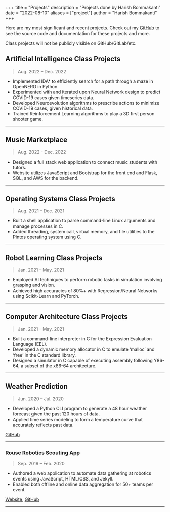+++
title = "Projects"
description = "Projects done by Harish Bommakanti"
date = "2022-08-10"
aliases = ["project"]
author = "Harish Bommakanti"
+++

Here are my most significant and recent projects. Check out my [GitHub](https://github.com/harishbommakanti) to see the source code and documentation for these projects and more.

Class projects will not be publicly visible on GitHub/GitLab/etc.

## Artificial Intelligence Class Projects
> Aug. 2022 – Dec. 2022
- Implemented IDA* to efficiently search for a path through a maze in OpenNERO in Python.
- Experimented with and iterated upon Neural Network design to predict COVID-19 cases given timeseries data.
- Developed Neuroevolution algorithms to prescribe actions to minimize COVID-19 cases, given historical data.
- Trained Reinforcement Learning algorithms to play a 3D first person shooter game.

---

## Music Marketplace
> Aug. 2022 - Dec. 2022
- Designed a full stack web application to connect music students with tutors.
- Website utilizes JavaScript and Bootstrap for the front end and Flask, SQL, and AWS for the backend.
---

## Operating Systems Class Projects
> Aug. 2021 – Dec. 2021
- Built a shell application to parse command-line Linux arguments and manage processes in C.
- Added threading, system call, virtual memory, and file utilities to the Pintos operating system using C.

---

## Robot Learning Class Projects
> Jan. 2021 – May. 2021
- Employed AI techniques to perform robotic tasks in simulation involving grasping and vision.
- Achieved high accuracies of 80%+ with Regression/Neural Networks using Scikit-Learn and PyTorch.

---

## Computer Architecture Class Projects
> Jan. 2021 – May. 2021
- Built a command-line interpreter in C for the Expression Evaluation Language (EEL).
- Developed a dynamic memory allocator in C to emulate ‘malloc’ and ‘free’ in the C standard library.
- Designed a simulator in C capable of executing assembly following Y86-64, a subset of the x86-64 architecture.

---

## Weather Prediction
> Jun. 2020 – Jul. 2020
- Developed a Python CLI program to generate a 48 hour weather forecast given the past 120 hours of data.
- Applied time series modeling to form a temperature curve that accurately reflects past data.

[GitHub](https://github.com/harishbommakanti/Weather-Prediction)

---

### Rouse Robotics Scouting App
> Sep. 2019 – Feb. 2020
- Authored a web application to automate data gathering at robotics events using JavaScript, HTML/CSS, and Jekyll.
- Enabled both offline and online data aggregation for 50+ teams per event.

[Website](https://scouting.rouserobotics.com), [GitHub](https://github.com/Team6321/Scouting_App)

---
